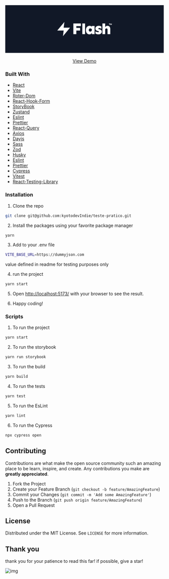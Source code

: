 <!-- Logo Section -->


<img src="public/assets/repoCover.svg" alt="cover logo" >

  <!-- Demo Section -->
  <p align='center'><a href='https://teste-pratico-swart.vercel.app/' align='center'>View Demo</a></p>

<!-- Build With Section -->
### Built With

- [React](https://pt-br.reactjs.org/)
- [Vite](https://vitejs.dev/)
- [Roter-Dom](https://reactrouter.com/en/main)
- [React-Hook-Form](https://www.react-hook-form.com/)
- [StoryBook](https://storybook.js.org/)
- [Zustand](https://zustand-demo.pmnd.rs/)
- [Eslint](https://eslint.org/)
- [Prettier](https://prettier.io/)
- [React-Query](https://tanstack.com/query/v3/)
- [Axios](https://axios-http.com/ptbr/docs/intro)
- [Dayjs](https://day.js.org/)
- [Sass](https://sass-lang.com/)
- [Zod](https://zod.dev/)
- [Husky](https://typicode.github.io/husky/)
- [Eslint](https://eslint.org/)
- [Prettier](https://prettier.io/)
- [Cypress](https://www.cypress.io/)
- [Vitest](https://vitest.dev/)
- [React-Testing-Library](https://testing-library.com/docs/react-testing-library/intro/)

<!-- Installation Section -->
### Installation

1. Clone the repo

```sh
git clone git@github.com:kyotodevIndie/teste-pratico.git
```

2. Install the packages using your favorite package manager

```sh
yarn
```

3. Add to your .env file

```sh
VITE_BASE_URL=https://dummyjson.com
```
value defined in readme for testing purposes only

4. run the project

```sh
yarn start
```

5. Open [http://localhost:5173/](http://localhost:5173/) with your browser to see the result.

6. Happy coding!

<!-- Utils Section -->
### Scripts

1. To run the project

```sh
yarn start
```

2. To run the storybook

```sh
yarn run storybook
```

3. To run the build

```sh
yarn build
```

4. To run the tests

```sh
yarn test
```

5. To run the EsLint

```sh
yarn lint
```

6. To run the Cypress

```sh
npx cypress open
```

<!-- Contributing Section -->
## Contributing

Contributions are what make the open source community such an amazing place to be learn, inspire, and create. Any contributions you make are **greatly appreciated**.

1. Fork the Project
2. Create your Feature Branch (`git checkout -b feature/AmazingFeature`)
3. Commit your Changes (`git commit -m 'Add some AmazingFeature'`)
4. Push to the Branch (`git push origin feature/AmazingFeature`)
5. Open a Pull Request

<!-- License Section -->
## License

Distributed under the MIT License. See `LICENSE` for more information.

<!-- Thank you Section -->
## Thank you

   <p>
    thank you for your patience to read this far! if possible, give a star!
   </p>
   <img src="https://lh3.googleusercontent.com/pw/ACtC-3f0oIHIN5_S0Z72L0b3XQSkL9or6r0pgoyhyugqOA02f8lv1MaYY4aucAd1jTGbWl8-4mPviLlDiIN7frgGYWldM3x45yfi7BxCkfMFUm7NnClHQRIRw5QLFco123lsR0Kyp-uFuDdD9ZBVnqwxTywp=s512-no?authuser=0" alt="img" width="150" height="150">
